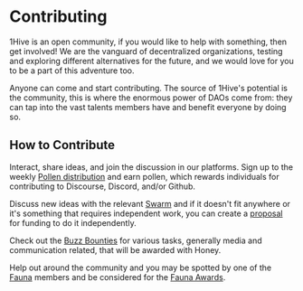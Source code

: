 # Contributing

1Hive is an open community, if you would like to help with something, then get involved! We are the vanguard of decentralized organizations, testing and exploring different alternatives for the future, and we would love for you to be a part of this adventure too.

Anyone can come and start contributing. The source of 1Hive's potential is the community, this is where the enormous power of DAOs come from: they can tap into the vast talents members have and benefit everyone by doing so.

## How to Contribute

Interact, share ideas, and join the discussion in our platforms. Sign up to the weekly [Pollen distribution](../pollen.md) and earn pollen, which rewards individuals for contributing to Discourse, Discord, and/or Github.

Discuss new ideas with the relevant [Swarm](../../community/swarms/) and if it doesn't fit anywhere or it's something that requires independent work, you can create a [proposal](../../projects/honey/participation.md#proposals) for funding to do it independently.

Check out the [Buzz Bounties](buzz-bounty.md) for various tasks, generally media and communication related, that will be awarded with Honey.

Help out around the community and you may be spotted by one of the [Fauna](../../community/swarms/fauna.md) members and be considered for the [Fauna Awards](fauna-awards.md).

